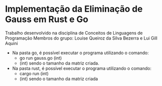 # Implementação da Eliminação de Gauss em Rust e Go

Trabalho desenvolvido na disciplina de Conceitos de Linguagens de Programação
Membros do grupo: Louise Queiroz da Silva Bezerra e Lui Gill Aquini

- Na pasta go, é possível executar o programa utilizando o comando:
  - go run gauss.go (int)
  - (int) sendo o tamanho da matriz criada.
- Na pasta rust, é possível executar o programa utilizando o comando:
  - cargo run (int)
  - (int) sendo o tamanho da matriz criada
